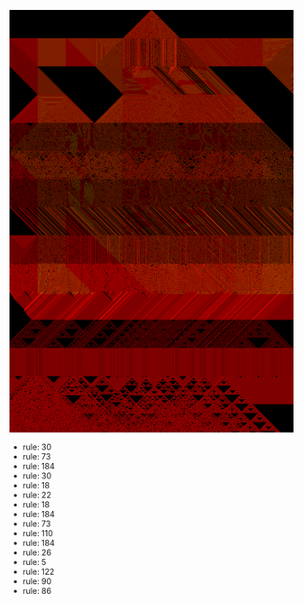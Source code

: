 ![photo](./output.png) 
 * rule: 30
* rule: 73
* rule: 184
* rule: 30
* rule: 18
* rule: 22
* rule: 18
* rule: 184
* rule: 73
* rule: 110
* rule: 184
* rule: 26
* rule: 5
* rule: 122
* rule: 90
* rule: 86
